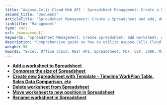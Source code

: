 ```yaml
---
title: "Aspose.Cells Cloud Web API - Spreadsheet Management: Create a Spreadsheet and add, delete, move, and rename worksheets."
second_title: "Document"
ArticleTitle: "Spreadsheet Management: Create a Spreadsheet and add, delete, move, and rename worksheets."
linktitle: "Management"
type: docs
url: /management/
keywords: "Spreadsheet Management, Create Spreadsheet, add worksheet, delete worksheet, move worksheet,rename worksheet."
description: "Comprehensive guide on how to utilize Aspose.Cells Cloud REST API for managing spreadsheets, including search and replace functionalities."
weight: 50
kwords: "Excel, Office Cloud, REST API, Spreadsheet, PDF, CSV, JSON, Markdown, Developer Guide, cloud spreadsheet management, content replacement, API documentation."
---
```


- **[Add a worksheet to Spreadsheet](https://docs.aspose.cloud/cells/add-worksheet-to-spreadsheet/)**
- **[Compress the size of Spreadsheet](https://docs.aspose.cloud/cells/compress-spreadsheet/)**
- **[Create new Spreadsheet with Template - Timeline WorkPlan Table, Sales Data Comparison, etc](https://docs.aspose.cloud/cells/create-spreadsheet/)**
- **[Delete worksheet from Spreadsheet](https://docs.aspose.cloud/cells/delete-worksheet-from-spreadsheet/)**
- **[Move worksheet to new position in Spreadsheet](https://docs.aspose.cloud/cells/move-worksheet-in-spreadsheet/)**
- **[Rename worksheet in Spreadsheet](https://docs.aspose.cloud/cells/rename-worksheet-in-spreadsheet/)**
